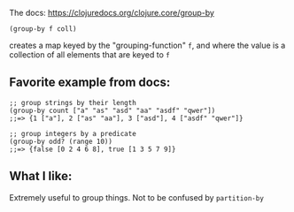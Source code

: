 The docs: https://clojuredocs.org/clojure.core/group-by

`(group-by f coll)`

creates a map keyed by the "grouping-function" `f`, and where the value is a
collection of all elements that are keyed to `f`

## Favorite example from docs:

```
;; group strings by their length
(group-by count ["a" "as" "asd" "aa" "asdf" "qwer"])
;;=> {1 ["a"], 2 ["as" "aa"], 3 ["asd"], 4 ["asdf" "qwer"]}

;; group integers by a predicate
(group-by odd? (range 10))
;;=> {false [0 2 4 6 8], true [1 3 5 7 9]}
```

## What I like:

Extremely useful to group things. Not to be confused by `partition-by`
